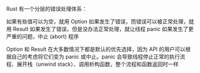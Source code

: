 Rust 有一个分层的错误处理体系：

如果有些值可以为空，就用 Option
如果发生了错误，而错误可以被正常处理，就用 Result
如果发生了错误，但是没办法正常处理，就让线程 panic
如果发生了更严重的问题，中止 (abort) 程序

Option 和 Result 在大多数情况下都是默认的优先选择，因为 API 的用户可以根据自己的考虑将它们变为 panic 或中止。panic 会导致线程停止正常的执行流程、展开栈（unwind stack）、调用析构函数，整个流程和函数返回时一样
